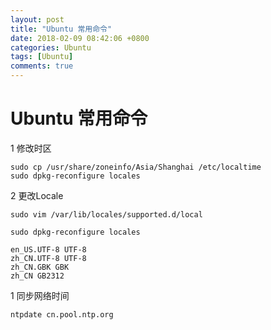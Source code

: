 ```yaml
---
layout: post
title: "Ubuntu 常用命令"
date: 2018-02-09 08:42:06 +0800
categories: Ubuntu
tags: [Ubuntu]
comments: true
---
```


Ubuntu 常用命令
===


1 修改时区

```
sudo cp /usr/share/zoneinfo/Asia/Shanghai /etc/localtime
sudo dpkg-reconfigure locales
```
2 更改Locale

```
sudo vim /var/lib/locales/supported.d/local

sudo dpkg-reconfigure locales
```

```
en_US.UTF-8 UTF-8
zh_CN.UTF-8 UTF-8
zh_CN.GBK GBK
zh_CN GB2312
```


1 同步网络时间
```
ntpdate cn.pool.ntp.org
```

